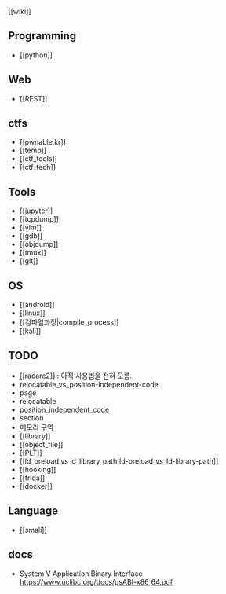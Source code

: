[[wiki]]

## Programming
- [[python]]

## Web
- [[REST]]

## ctfs
- [[pwnable.kr]]
- [[temp]]
- [[ctf_tools]]
- [[ctf_tech]]

## Tools 
- [[jupyter]]
- [[tcpdump]]
- [[vim]]
- [[gdb]]
- [[objdump]]
- [[tmux]]
- [[git]]

## OS
- [[android]]
- [[linux]]
- [[컴파일과정|compile_process]]
- [[kali]]

## TODO
- [[radare2]]  :  아직 사용법을 전혀 모름.. 
- relocatable_vs_position-independent-code
- page
- relocatable
- position_independent_code
- section 
- 메모리 구역
- [[library]]
- [[object_file]]
- [[PLT]]
- [[ld_preload vs ld_library_path|ld-preload_vs_ld-library-path]]
- [[hooking]]
- [[frida]]
- [[docker]]

## Language
- [[smali]]





## docs 
- System V Application Binary Interface <https://www.uclibc.org/docs/psABI-x86_64.pdf>
